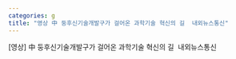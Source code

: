 ```yaml
---
categories: g
title: "영상 中 둥후신기술개발구가 걸어온 과학기술 혁신의 길  내외뉴스통신"
---
```

[영상] 中 둥후신기술개발구가 걸어온 과학기술 혁신의 길&nbsp;&nbsp;내외뉴스통신